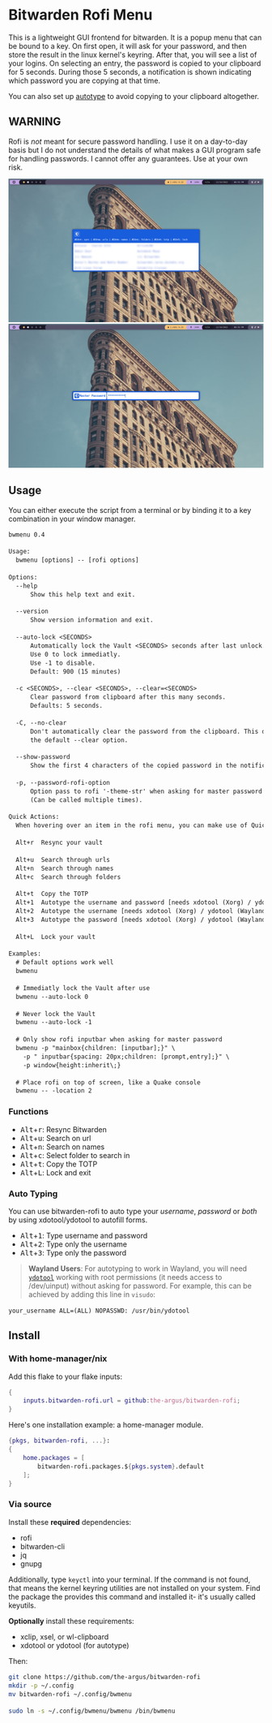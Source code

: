 # Bitwarden Rofi Menu

This is a lightweight GUI frontend for bitwarden. It is a popup menu that can be
bound to a key. On first open, it will ask for your password, and then store the
result in the linux kernel's keyring. After that, you will see a list of your
logins. On selecting an entry, the password is copied to your clipboard for
5 seconds. During those 5 seconds, a notification is shown indicating which
password you are copying at that time.

You can also set up [autotype](#auto-typing) to avoid copying to your clipboard
altogether.

## WARNING

Rofi is _not_ meant for secure password handling. I use it on a day-to-day basis
but I do not understand the details of what makes a GUI program safe for
handling passwords. I cannot offer any guarantees. Use at your own risk.

![bitwarden-rofi](./img/password-selection.jpg)
![bitwarden-rofi master password selection](./img/master-password.jpg)

## Usage

You can either execute the script from a terminal or by binding it to a key
combination in your window manager.

```txt
bwmenu 0.4

Usage:
  bwmenu [options] -- [rofi options]

Options:
  --help
      Show this help text and exit.

  --version
      Show version information and exit.

  --auto-lock <SECONDS>
      Automatically lock the Vault <SECONDS> seconds after last unlock.
      Use 0 to lock immediatly.
      Use -1 to disable.
      Default: 900 (15 minutes)

  -c <SECONDS>, --clear <SECONDS>, --clear=<SECONDS>
      Clear password from clipboard after this many seconds.
      Defaults: 5 seconds.

  -C, --no-clear
      Don't automatically clear the password from the clipboard. This disables
      the default --clear option.

  --show-password
      Show the first 4 characters of the copied password in the notification.

  -p, --password-rofi-option
      Option pass to rofi '-theme-str' when asking for master password
      (Can be called multiple times).

Quick Actions:
  When hovering over an item in the rofi menu, you can make use of Quick Actions.

  Alt+r  Resync your vault

  Alt+u  Search through urls
  Alt+n  Search through names
  Alt+c  Search through folders

  Alt+t  Copy the TOTP
  Alt+1  Autotype the username and password [needs xdotool (Xorg) / ydotool (Wayland)]
  Alt+2  Autotype the username [needs xdotool (Xorg) / ydotool (Wayland)]
  Alt+3  Autotype the password [needs xdotool (Xorg) / ydotool (Wayland)]

  Alt+L  Lock your vault

Examples:
  # Default options work well
  bwmenu

  # Immediatly lock the Vault after use
  bwmenu --auto-lock 0

  # Never lock the Vault
  bwmenu --auto-lock -1

  # Only show rofi inputbar when asking for master password
  bwmenu -p "mainbox{children: [inputbar];}" \
    -p " inputbar{spacing: 20px;children: [prompt,entry];}" \
    -p window{height:inherit\;}

  # Place rofi on top of screen, like a Quake console
  bwmenu -- -location 2
```

### Functions

- <kbd>Alt</kbd>+<kbd>r</kbd>: Resync Bitwarden
- <kbd>Alt</kbd>+<kbd>u</kbd>: Search on url
- <kbd>Alt</kbd>+<kbd>n</kbd>: Search on names
- <kbd>Alt</kbd>+<kbd>c</kbd>: Select folder to search in
- <kbd>Alt</kbd>+<kbd>t</kbd>: Copy the TOTP
- <kbd>Alt</kbd>+<kbd>L</kbd>: Lock and exit

### Auto Typing

You can use bitwarden-rofi to auto type your _username_, _password_ or _both_ by
using xdotool/ydotool to autofill forms.

- <kbd>Alt</kbd>+<kbd>1</kbd>: Type username and password
- <kbd>Alt</kbd>+<kbd>2</kbd>: Type only the username
- <kbd>Alt</kbd>+<kbd>3</kbd>: Type only the password

> **Wayland Users**: For autotyping to work in Wayland, you will need
> [`ydotool`](https://github.com/ReimuNotMoe/ydotool) working with root
> permissions (it needs access to /dev/uinput) without asking for password. For
> example, this can be achieved by adding this line in `visudo`:

`your_username ALL=(ALL) NOPASSWD: /usr/bin/ydotool`

## Install

### With home-manager/nix

Add this flake to your flake inputs:

```nix
{
    inputs.bitwarden-rofi.url = github:the-argus/bitwarden-rofi;
}
```

Here's one installation example: a home-manager module.

```nix
{pkgs, bitwarden-rofi, ...}:
{
    home.packages = [
        bitwarden-rofi.packages.${pkgs.system}.default
    ];
}
```

### Via source

Install these **required** dependencies:

- rofi
- bitwarden-cli
- jq
- gnupg

Additionally, type `keyctl` into your terminal. If the command is not found,
that means the kernel keyring utilities are not installed on your system. Find
the package the provides this command and installed it- it's usually called
keyutils.

**Optionally** install these requirements:

- xclip, xsel, or wl-clipboard
- xdotool or ydotool (for autotype)

Then:

```bash
git clone https://github.com/the-argus/bitwarden-rofi
mkdir -p ~/.config
mv bitwarden-rofi ~/.config/bwmenu

sudo ln -s ~/.config/bwmenu/bwmenu /bin/bwmenu
```
